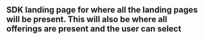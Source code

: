 ## SDK landing page for where all the landing pages will be present. This will also be where all offerings are present and the user can select
 <!-- type: row -->
 <!-- type: card
title: <div style="text-align:center;width:100%;height:25%"><img src="https://raw.githubusercontent.com/Fiserv/connect-pay/develop/assets/images/ios.png" alt="iOS SDK" title="iOS SDK" style="width:auto; height:60px"> </div> <h3 style="text-align:center"> IOS SDK Documentation</h3>
description: Link to documentation for ios
link: ../docs/?path=documentation/iossdk.md
-->
<!-- type: card
title: <div style="text-align:center;width:100%;height:25%"><img src="https://raw.githubusercontent.com/Fiserv/connect-pay/develop/assets/images/android.png" alt="Android SDK" title="Android SDK" style="width:auto; height:60px"> </div> <h3 style="text-align:center"> Android SDK Documentation </h3>
description: Link to documentation for Android
link: ../docs/?path=documentation/androidsdk.md
-->
<!-- type: card
title: <div style="text-align:center;width:100%;height:25%"><img src="https://raw.githubusercontent.com/Fiserv/connect-pay/develop/assets/images/ios.png" alt="Web SDK Documentation" title="Web SDK Documentation" style="width:auto; height:60px"> </div> <h3 style="text-align:center"> WebSDK Documentation</h3>
description: Link to documentation for WebSDK
link: ../docs/?path=documentation/websdk.md
-->
<!-- type: row-end -->